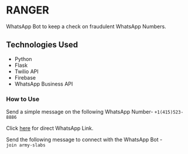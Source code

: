 # RANGER
WhatsApp Bot to keep a check on fraudulent WhatsApp Numbers.

## Technologies Used
- Python
- Flask
- Twilio API
- Firebase
- WhatsApp Business API

### How to Use
Send a simple message on the following WhatsApp Number- `+1(415)523-8886`

Click [here](https://api.whatsapp.com/send?phone=+14155238886&lang=en) for direct WhatsApp Link.

Send the following message to connect with the WhatsApp Bot -  
`join army-slabs`

